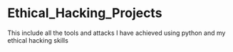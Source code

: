 # Ethical_Hacking_Projects
This include all the tools and attacks I have achieved using python and my ethical hacking skills
